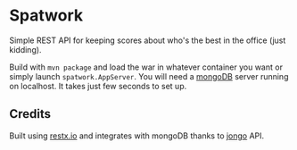 Spatwork
=============

Simple REST API for keeping scores about who's the best in the office (just kidding).

Build with `mvn package` and load the war in whatever container you want or simply launch `spatwork.AppServer`.
You will need a [mongoDB](http://www.mongodb.org/) server running on localhost. It takes just few seconds to set up.

## Credits

Built using [restx.io](http://restx.io) and integrates with mongoDB thanks to [jongo](http://jongo.org) API.
